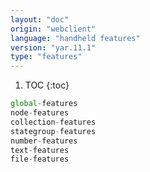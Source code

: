 ```yaml
---
layout: "doc"
origin: "webclient"
language: "handheld features"
version: "yar.11.1"
type: "features"
---
```


1. TOC
{:toc}

```js
global-features
node-features
collection-features
stategroup-features
number-features
text-features
file-features
```
